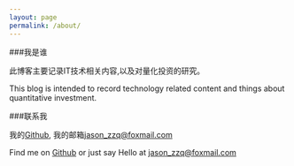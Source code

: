 ```yaml
---
layout: page
permalink: /about/
---
```

###我是谁

此博客主要记录IT技术相关内容,以及对量化投资的研究。

This blog is intended to record technology related content and things about quantitative investment.

###联系我

我的[Github][github], 我的邮箱[jason_zzq@foxmail.com](jason_zzq@foxmail.com)

Find me on [Github][github] or just say Hello at [jason_zzq@foxmail.com](jason_zzq@foxmail.com)


[tf]: http://template-factory.nl
[m]: http://mearch.com
[pw]: http://processwire.com
[pwf]: http://processwire.com/talk
[jekyll]: http://jekyllrb.com
[github]: https://github.com/zzqoxygen
